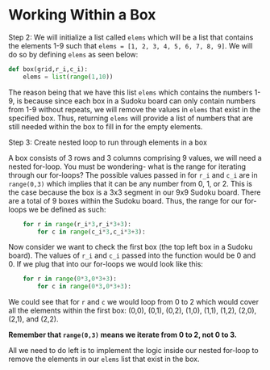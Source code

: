 <!--title={Working within a box: box()}-->

<!--badges={Algorithmns:18}-->

<!--concepts{Indexing 2D Lists, For Loops}-->

# Working Within a Box

Step 2: We will initialize a list called `elems` which will be a list that contains the elements 1-9 such that `elems = [1, 2, 3, 4, 5, 6, 7, 8, 9]`. We will do so by defining `elems` as seen below:

```python
def box(grid,r_i,c_i):
	elems = list(range(1,10))
```

The reason being that we have this list `elems` which contains the numbers 1-9, is because since each box in a Sudoku board can only contain numbers from 1-9 without repeats, we will remove the values in `elems` that exist in the specified box. Thus, returning  `elems` will provide a list of numbers that are still needed within the box to fill in for the empty elements.

Step 3: Create nested loop to run through elements in a box 

A box consists of 3 rows and 3 columns comprising 9 values, we will need a nested for-loop. You must be wondering- what is the range for iterating through our for-loops? The possible values passed in for `r_i` and `c_i` are in `range(0,3)` which implies that it can be any number from 0, 1, or 2. This is the case because the box is a 3x3 segment in our 9x9 Sudoku board. There are a total of 9 boxes within the Sudoku board. Thus, the range for our for-loops we be defined as such:

```python
	for r in range(r_i*3,r_i*3+3):
		for c in range(c_i*3,c_i*3+3):
```



Now consider we want to check the first box (the top left box in a Sudoku board). The values of `r_i` and `c_i` passed into the function would be 0 and 0. If we plug that into our for-loops we would look like this:

````python
	for r in range(0*3,0*3+3):
		for c in range(0*3,0*3+3):
````

We could see that for `r` and `c` we would loop from 0 to 2 which would cover all the elements within the first box: (0,0), (0,1), (0,2), (1,0), (1,1), (1,2), (2,0), (2,1), and (2,2). 

**Remember that `range(0,3)` means we iterate from 0 to 2, not 0 to 3.**

All we need to do left is to implement the logic inside our nested for-loop to remove the elements in our `elems` list that exist in the box. 





